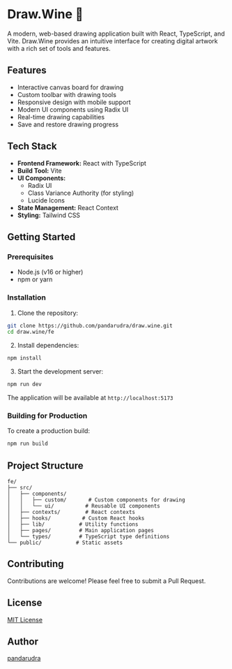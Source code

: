 # Draw.Wine 🎨

A modern, web-based drawing application built with React, TypeScript, and Vite. Draw.Wine provides an intuitive interface for creating digital artwork with a rich set of tools and features.

## Features

- Interactive canvas board for drawing
- Custom toolbar with drawing tools
- Responsive design with mobile support
- Modern UI components using Radix UI
- Real-time drawing capabilities
- Save and restore drawing progress

## Tech Stack

- **Frontend Framework:** React with TypeScript
- **Build Tool:** Vite
- **UI Components:**
  - Radix UI
  - Class Variance Authority (for styling)
  - Lucide Icons
- **State Management:** React Context
- **Styling:** Tailwind CSS

## Getting Started

### Prerequisites

- Node.js (v16 or higher)
- npm or yarn

### Installation

1. Clone the repository:

```bash
git clone https://github.com/pandarudra/draw.wine.git
cd draw.wine/fe
```

2. Install dependencies:

```bash
npm install
```

3. Start the development server:

```bash
npm run dev
```

The application will be available at `http://localhost:5173`

### Building for Production

To create a production build:

```bash
npm run build
```

## Project Structure

```
fe/
├── src/
│   ├── components/
│   │   ├── custom/       # Custom components for drawing
│   │   └── ui/          # Reusable UI components
│   ├── contexts/        # React contexts
│   ├── hooks/          # Custom React hooks
│   ├── lib/           # Utility functions
│   ├── pages/         # Main application pages
│   └── types/         # TypeScript type definitions
└── public/           # Static assets
```

## Contributing

Contributions are welcome! Please feel free to submit a Pull Request.

## License

[MIT License](LICENSE)

## Author

[pandarudra](https://github.com/pandarudra)
